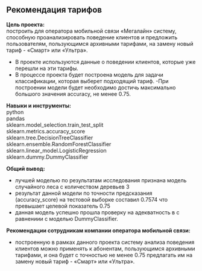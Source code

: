 ## Рекомендация тарифов
**Цель проекта:**  
построить для оператора мобильной связи «Мегалайн» систему, способную проанализировать поведение клиентов и предложить пользователям, пользующимся архивными тарифами, на замену новый тариф - «Смарт» или «Ультра».
- В проекте используются данные о поведении клиентов, которые уже перешли на эти тарифы.
- В процессе проекта будет построена модель для задачи классификации, которая выберет подходящий тариф.
 -При построении модели будет необходимо достичь максимально большого значения accuracy, не менее 0.75.


**Навыки и инструменты:**  
python  
pandas  
sklearn.model_selection.train_test_split  
sklearn.metrics.accuracy_score  
sklearn.tree.DecisionTreeClassifier  
sklearn.ensemble.RandomForestClassifier  
sklearn.linear_model.LogisticRegression  
sklearn.dummy.DummyClassifier  

**Общий вывод:**
- лучшей моделью по результатам исследования признана модель случайного леса с количеством деревьев 3
- результат данной модели по точности предсказания (accuracy_score) на тестовой выборке составил 0.7574 что превышает целевой показатель 0.75
- данная модель успешно прошла проверку на адекватность в с равнениии с моделью DummyClassifier.

**Рекомендации сотрудникам компании оператора мобильной связи:** 
- построенную в рамках данного проекта систему анализа поведения клиентов можно применять к абонентам, пользующимся архивными тарифами, и она будет с точностью не менее 0.75 предлагать им на замену новый тариф - «Смарт» или «Ультра».
